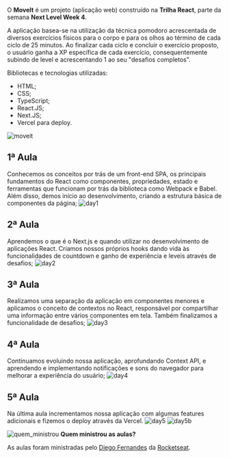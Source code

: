 O **MoveIt** é um projeto (aplicação web) construído na **Trilha React**, parte da semana **Next Level Week 4**.

A aplicação basea-se na utilização da técnica pomodoro acrescentada de diversos exercícios físicos para o corpo e para os olhos ao término de cada ciclo de 25 minutos.
Ao finalizar cada ciclo e concluir o exercício proposto, o usuário ganha a XP específica de cada exercício, consequentemente subindo de level e acrescentando 1 ao seu "desafios completos".

Bibliotecas e tecnologias utilizadas:
- HTML;
- CSS;
- TypeScript;
- React.JS;
- Next.JS;
- Vercel para deploy.

![moveit](https://user-images.githubusercontent.com/62728109/109311661-d4d7cb80-7824-11eb-9235-aa9a3b8e2d8c.png)

## **1ª Aula**
Conhecemos os conceitos por trás de um front-end SPA, os principais fundamentos do React como componentes, propriedades, estado e ferramentas que funcionam por trás da biblioteca como Webpack e Babel. Além disso, demos início ao desenvolvimento, criando a estrutura básica de componentes da página;
![day1](https://user-images.githubusercontent.com/62728109/109311799-ffc21f80-7824-11eb-9d85-debcb1faa2e4.png)

## **2ª Aula**
Aprendemos o que é o Next.js e quando utilizar no desenvolvimento de aplicações React. Criamos nossos próprios hooks dando vida às funcionalidades de countdown e ganho de experiência e leveis através de desafios;
![day2](https://user-images.githubusercontent.com/62728109/109312073-5a5b7b80-7825-11eb-8f98-939dc1690845.png)

## **3ª Aula**
Realizamos uma separação da aplicação em componentes menores e aplicamos o conceito de contextos no React, responsável por compartilhar uma informação entre vários componentes em tela. Também finalizamos a funcionalidade de desafios;
![day3](https://user-images.githubusercontent.com/62728109/109312745-2896e480-7826-11eb-81ac-b5598af07d6f.png)

## **4ª Aula**
Continuamos evoluindo nossa aplicação, aprofundando Context API, e aprendendo e implementando notificações e sons do navegador para melhorar a experiência do usuário;
![day4](https://user-images.githubusercontent.com/62728109/109312508-e4a3df80-7825-11eb-920e-bdb8e83cb15c.png)

## **5ª Aula**
Na última aula incrementamos nossa aplicação com algumas features adicionais e fizemos o deploy através da Vercel.
![day5](https://user-images.githubusercontent.com/62728109/109312291-a1e20780-7825-11eb-9c20-517ff71fb747.png)
![day5b](https://user-images.githubusercontent.com/62728109/109313196-b5da3900-7826-11eb-84fe-346b99935c9e.png)


![quem_ministrou](https://user-images.githubusercontent.com/62728109/83679095-35e3b300-a5b5-11ea-940f-dc15b1e3e9bc.png)
 **Quem ministrou as aulas?**

As aulas foram ministradas pelo [Diego Fernandes](https://github.com/diego3g) da [Rocketseat](https://rocketseat.com.br/).

